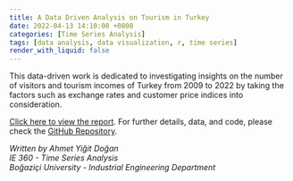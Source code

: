 ```yaml
---
title: A Data Driven Analysis on Tourism in Turkey
date: 2022-04-13 14:10:00 +0800
categories: [Time Series Analysis]
tags: [data analysis, data visualization, r, time series]
render_with_liquid: false
---
```


This data-driven work is dedicated to investigating insights on the number of visitors and tourism incomes of Turkey from 2009 to 2022 by taking the factors such as exchange rates and customer price indices into consideration.

[Click here to view the report](/assets/html/Report%20-%20A%20Data%20Driven%20Analysis%20on%20Tourism%20in%20Turkey.html). For further details, data, and code, please check the [GitHub Repository](https://github.com/ayigitdogan/A-Data-Driven-Analysis-on-Tourism-in-Turkey).

*Written by Ahmet Yiğit Doğan*  
*IE 360 - Time Series Analysis*  
*Boğaziçi University - Industrial Engineering Department*
